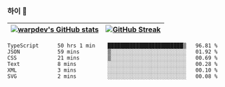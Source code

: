 
### 하이 👋
[![warpdev's GitHub stats](https://github-readme-stats.vercel.app/api?username=warpdev&show_icons=true&theme=vue-dark)](#) |[![GitHub Streak](https://github-readme-streak-stats.herokuapp.com/?user=warpdev&theme=dark)](#)
--- | --- |
<!--START_SECTION:waka-->

```text
TypeScript      50 hrs 1 min    ████████████████████████▒   96.81 %
JSON            59 mins         ▒░░░░░░░░░░░░░░░░░░░░░░░░   01.92 %
CSS             21 mins         ▒░░░░░░░░░░░░░░░░░░░░░░░░   00.69 %
Text            8 mins          ░░░░░░░░░░░░░░░░░░░░░░░░░   00.28 %
XML             3 mins          ░░░░░░░░░░░░░░░░░░░░░░░░░   00.10 %
SVG             2 mins          ░░░░░░░░░░░░░░░░░░░░░░░░░   00.08 %
```

<!--END_SECTION:waka-->

<!--
**warpdev/warpdev** is a ✨ _special_ ✨ repository because its `README.md` (this file) appears on your GitHub profile.

Here are some ideas to get you started:

- 🔭 I’m currently working on ...
- 🌱 I’m currently learning ...
- 👯 I’m looking to collaborate on ...
- 🤔 I’m looking for help with ...
- 💬 Ask me about ...
- 📫 How to reach me: ...
- 😄 Pronouns: ...
- ⚡ Fun fact: ...
-->
